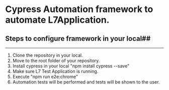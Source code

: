 # Cypress Automation framework to automate L7Application.
## Steps to configure framework in your local##
***
1. Clone the repository in your local.
2. Move to the root folder of your repository.
3. Install cypress in your local  "npm install cypress --save"
4. Make sure L7 Test Application is running.
5. Execute "npm run e2e:chrome"
6. Automation tests will be performed and tests will be shown to the user.